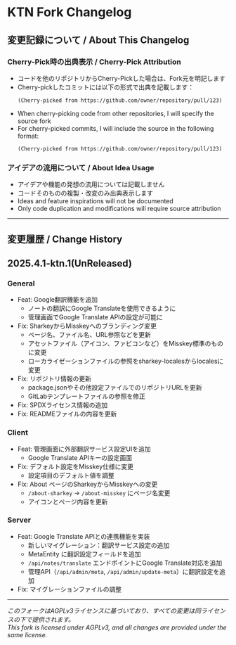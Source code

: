 # KTN Fork Changelog

## 変更記録について / About This Changelog

### Cherry-Pick時の出典表示 / Cherry-Pick Attribution
- コードを他のリポジトリからCherry-Pickした場合は、Fork元を明記します
- Cherry-pickしたコミットには以下の形式で出典を記載します：
  ```
  (Cherry-picked from https://github.com/owner/repository/pull/123)
  ```
- When cherry-picking code from other repositories, I will specify the source fork
- For cherry-picked commits, I will include the source in the following format:
  ```
  (Cherry-picked from https://github.com/owner/repository/pull/123)
  ```

### アイデアの流用について / About Idea Usage
- アイデアや機能の発想の流用については記載しません
- コードそのものの複製・改変のみ出典表示します
- Ideas and feature inspirations will not be documented
- Only code duplication and modifications will require source attribution

---

## 変更履歴 / Change History

<!-- 
新しい変更は上に追加してください
Add new changes above this line
-->

<!--
## 未リリース / Unreleased

### General
- 

### Client
- 

### Server
- 
-->

## 2025.4.1-ktn.1(UnReleased)

### General
- Feat: Google翻訳機能を追加
  - ノートの翻訳にGoogle Translateを使用できるように
  - 管理画面でGoogle Translate APIの設定が可能に
- Fix: SharkeyからMisskeyへのブランディング変更
  - ページ名、ファイル名、URL参照などを更新
  - アセットファイル（アイコン、ファビコンなど）をMisskey標準のものに変更
  - ローカライゼーションファイルの参照をsharkey-localesからlocalesに変更
- Fix: リポジトリ情報の更新
  - package.jsonやその他設定ファイルでのリポジトリURLを更新
  - GitLabテンプレートファイルの参照を修正
- Fix: SPDXライセンス情報の追加
- Fix: READMEファイルの内容を更新

### Client
- Feat: 管理画面に外部翻訳サービス設定UIを追加
  - Google Translate APIキーの設定画面
- Fix: デフォルト設定をMisskey仕様に変更
  - 設定項目のデフォルト値を調整
- Fix: About ページのSharkeyからMisskeyへの変更
  - `/about-sharkey` → `/about-misskey` にページ名変更
  - アイコンとページ内容を更新

### Server
- Feat: Google Translate APIとの連携機能を実装
  - 新しいマイグレーション：翻訳サービス設定の追加
  - MetaEntity に翻訳設定フィールドを追加
  - `/api/notes/translate` エンドポイントにGoogle Translate対応を追加
  - 管理API（`/api/admin/meta`, `/api/admin/update-meta`）に翻訳設定を追加
- Fix: マイグレーションファイルの調整

---

*このフォークはAGPLv3ライセンスに基づいており、すべての変更は同ライセンスの下で提供されます。*  
*This fork is licensed under AGPLv3, and all changes are provided under the same license.*
